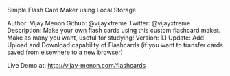 Simple Flash Card Maker using Local Storage

Author: Vijay Menon
Github: @vijayxtreme
Twitter: @vijayxtreme
Description: 
	Make your own flash cards using this custom flashcard maker.
	Make as many you want, useful for studying!
Version: 1.1
Update: Add Upload and Download capability of Flashcards (if you want to transfer cards saved from elsewhere to a new browser)

Live Demo at: http://vijay-menon.com/flashcards